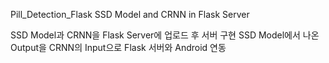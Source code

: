 Pill_Detection_Flask
SSD Model and CRNN in Flask Server

SSD Model과 CRNN을 Flask Server에 업로드 후 서버 구현
SSD Model에서 나온 Output을 CRNN의 Input으로
Flask 서버와 Android 연동
